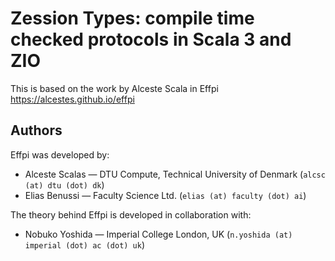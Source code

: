 # Zession Types: compile time checked protocols in Scala 3 and ZIO

This is based on the work by Alceste Scala in Effpi
 <https://alcestes.github.io/effpi>

## Authors

Effpi was developed by:

  * Alceste Scalas — DTU Compute, Technical University of Denmark
    (`alcsc (at) dtu (dot) dk`)
  * Elias Benussi — Faculty Science Ltd.
    (`elias (at) faculty (dot) ai`)

The theory behind Effpi is developed in collaboration with:

  * Nobuko Yoshida — Imperial College London, UK
   (`n.yoshida (at) imperial (dot) ac (dot) uk`)
